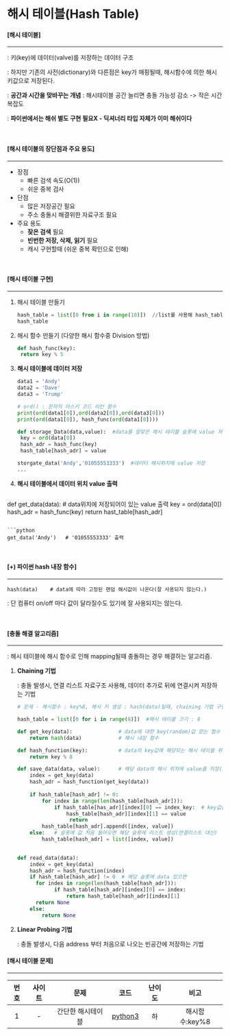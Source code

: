 # 해시 테이블(Hash Table)

#### [해시 테이블]

----

: 키(key)에 데이터(valve)를 저장하는 데이터 구조

: 하지만 기존의 사전(dictionary)와 다른점은 key가 매핑될때, 해시함수에 의한 해시 키값으로 저장된다.

: **공간과 시간을 맞바꾸는 개념** : 해시테이블 공간 늘리면 충돌 가능성 감소 -> 작은 시간 복잡도

: **파이썬에서는 해쉬 별도 구현 필요X - 딕셔너리 타입 자체가 이미 해쉬이다**

<br>

#### [해시 테이블의 장단점과 주요 용도]

------

- 장점
  - 빠른 검색 속도(O(1))
  - 쉬운 중복 검사
- 단점
  - 많은 저장공간 필요 
  - 주소 충돌시 해결위한 자료구조 필요
- 주요 용도
  - **잦은 검색** 필요
  - **빈번한 저장, 삭제, 읽기** 필요 
  - 캐시 구현할때 (쉬운 중복 확인으로 인해)

<br>

#### [해시 테이블 구현]

----

1. 해시 테이블 만들기

   ```python
   hash_table = list([0 from i in range(10)])  //list를 사용해 hash_table 공간 생성
   hash_table
   ```

2. 해시 함수 만들기 (다양한 해시 함수중 Division 방법)

   ```python
   def hash_func(key):
   	return key % 5
   ```

3. **해시 테이블에 데이터 저장**

   ```python
   data1 = 'Andy'
   data2 = 'Dave'
   data3 = 'Trump'
   
   # ord() : 문자의 아스키 코드 리턴 함수
   print(ord(data1[0]),ord(data2[0]),ord(data3[0]))
   print(ord(data1[0]), hash_func(ord(data1[0])))
   ```

   ```python
   def storage_Data(data,value):  #data를 알맞은 해시 테이블 슬롯에 value 저장 함수
   	key = ord(data[0])
   	hash_adr = hash_func(key)
   	hash_table[hash_adr] = value
   ```

   ```python
   storgate_data('Andy','01055553333')  #데이터 해시위치에 value 저장
   ...
   ```

4. **해시 테이블에서 데이터 위치 value 출력**

   ```python
def get_data(data):  # data위치에 저장되어이 있는 value 출력
   	key = ord(data[0])
   	hash_adr = hash_func(key)
   	return hast_table[hash_adr]
   ```
   
   ```python
get_data('Andy')   # '01055553333' 출력
   ```
   

<br>

#### [+) 파이썬 hash 내장 함수]

------

```
hash(data)    # data에 따라 고정된 랜덤 해시값이 나온다(잘 사용되지 않는다.)
```

: 단 컴퓨터 on/off 마다 값이 달라질수도 있기에 잘 사용되지는 않는다.

<br>

#### [충돌 해결 알고리즘]

------

: 해시 테이블에 해시 함수로 인해 mapping될때 충돌하는 경우 해결하는 알고리즘.

1. **Chaining 기법**

   : 충돌 발생시, 연결 리스트 자료구조 사용해, 데이터 추가로 뒤에 연결시켜 저장하는 기법

   ```python
   # 문제 - 해시함수 : key%8, 해시 키 생성 : hash(data)일때, chaining 기법 구현
   
   hash_table = list([0 for i in range(8)])  #해시 테이블 크기 : 8
   
   def get_key(data):               # data에 대한 key(random)값 얻는 함수
       return hash(data)            # 해시 내장 함수
   
   def hash_function(key):          # data의 key값에 해당되는 해시 테이블 위치값 반환 해시 함수
       return key % 8
   
   def save_data(data, value):      # 해당 data의 해시 위치에 value를 저장()
       index = get_key(data)
       hash_adr = hash_function(get_key(data))
       
       if hash_table[hash_adr] != 0:
           for index in range(len(hash_table[hash_adr])):
               if hash_table[has_adr][index][0] == index_key:  # key값같은거있을때
                   hash_table[hash_adr][index][1] == value
                  	return
           hash_table[hash_adr].append([index, value])
       else:   # 슬롯에 값 처음 들어오면 해당 슬롯에 리스트 생성(연결리스트 대신)
           hash_table[hash_adr] = list([index, value])
   
       
   def read_data(data):
       index = get_key(data)
       hash_adr = hash_function(index)
       if hash_table[hash_adr] != 0  # 해당 슬롯에 data 있으면
         for index in range(len(hash_table[hash_adr])):
               if hash_table[hash_adr][index][0] == index:
                   return hash_table[hash_adr][index][1]
         return None
       else:
           return None
   ```

   

2. **Linear Probing 기법**

   : 충돌 발생시, 다음 address 부터 처음으로 나오는 빈공간에 저장하는 기법

#### [해시 테이블 문제]

------

| 번호 | 사이트 |       문제        |                     코드                      | 난이도 |      비고      |
| :--: | :----: | :---------------: | :-------------------------------------------: | :----: | :------------: |
|  1   |   -    | 간단한 해시테이블 | [python3](../Quizes/Etc/simple_hash_table.py) |   하   | 해시함수:key%8 |

